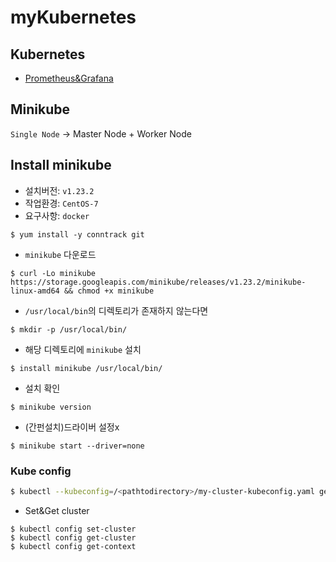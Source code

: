 # myKubernetes
## Kubernetes

* [Prometheus&Grafana](https://github.com/Kogoon/myKubernetes/tree/main/220809)

## Minikube
`Single Node` -> Master Node + Worker Node

## Install minikube
* 설치버전: `v1.23.2`
* 작업환경: `CentOS-7`
* 요구사항: `docker`
~~~
$ yum install -y conntrack git 
~~~

* `minikube` 다운로드 
~~~
$ curl -Lo minikube https://storage.googleapis.com/minikube/releases/v1.23.2/minikube-linux-amd64 && chmod +x minikube
~~~

* `/usr/local/bin`의 디렉토리가 존재하지 않는다면 
~~~
$ mkdir -p /usr/local/bin/
~~~

* 해당 디렉토리에 `minikube` 설치 
~~~
$ install minikube /usr/local/bin/
~~~

* 설치 확인
~~~
$ minikube version
~~~


* (간펀설치)드라이버 설정x
~~~
$ minikube start --driver=none
~~~




### Kube config

~~~ bash
$ kubectl --kubeconfig=/<pathtodirectory>/my-cluster-kubeconfig.yaml get nodes
~~~

* Set&Get cluster
~~~
$ kubectl config set-cluster
$ kubectl config get-cluster
$ kubectl config get-context
~~~


